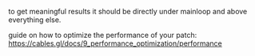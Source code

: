 to get meaningful results it should be directly under mainloop and above everything else.

guide on how to optimize the performance of your patch:
https://cables.gl/docs/9_performance_optimization/performance